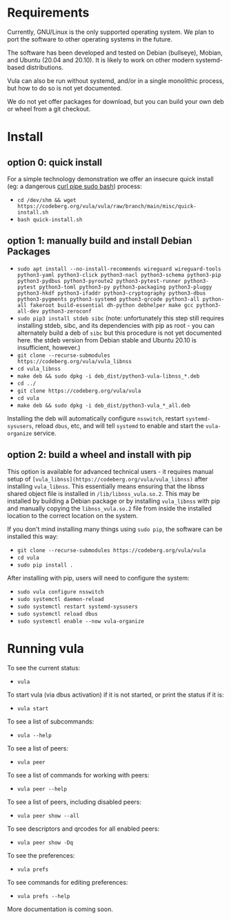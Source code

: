 # Requirements

Currently, GNU/Linux is the only supported operating system. We plan to port
the software to other operating systems in the future.

The software has been developed and tested on Debian (bullseye), Mobian, and
Ubuntu (20.04 and 20.10). It is likely to work on other modern systemd-based
distributions.

Vula can also be run without systemd, and/or in a single monolithic process,
but how to do so is not yet documented.

We do not yet offer packages for download, but you can build your own deb or
wheel from a git checkout.

# Install

## option 0: quick install

For a simple technology demonstration we offer an insecure quick install (eg: a dangerous [curl
pipe sudo
bash](https://www.idontplaydarts.com/2016/04/detecting-curl-pipe-bash-server-side/))
process:

* `cd /dev/shm && wget https://codeberg.org/vula/vula/raw/branch/main/misc/quick-install.sh`
* `bash quick-install.sh`

## option 1: manually build and install Debian Packages

* `sudo apt install --no-install-recommends wireguard wireguard-tools python3-yaml python3-click python3-nacl python3-schema python3-pip python3-pydbus python3-pyroute2 python3-pytest-runner python3-pytest python3-toml python3-py python3-packaging python3-pluggy python3-hkdf python3-ifaddr python3-cryptography python3-dbus python3-pygments python3-systemd python3-qrcode python3-all python-all fakeroot build-essential dh-python debhelper make gcc python3-all-dev python3-zeroconf`
* `sudo pip3 install stdeb sibc` (note: unfortunately this step still requires installing stdeb, sibc, and its dependencies with pip as root - you can alternately build a deb of `sibc` but this procedure is not yet documented here. the stdeb version from Debian stable and Ubuntu 20.10 is insufficient, however.)
* `git clone --recurse-submodules https://codeberg.org/vula/vula_libnss`
* `cd vula_libnss`
* `make deb && sudo dpkg -i deb_dist/python3-vula-libnss_*.deb`
* `cd ../`
* `git clone https://codeberg.org/vula/vula`
* `cd vula`
* `make deb && sudo dpkg -i deb_dist/python3-vula_*_all.deb`

Installing the deb will automatically configure `nsswitch`, restart
`systemd-sysusers`, reload `dbus`, etc, and will tell `systemd` to enable and
start the `vula-organize` service.

## option 2: build a wheel and install with pip

This option is available for advanced technical users - it requires manual
setup of `[vula_libnss](https://codeberg.org/vula/vula_libnss)` after
installing `vula_libnss`. This essentially means ensuring that the libnss
shared object file is installed in `/lib/libnss_vula.so.2`. This may be
installed by building a Debian package or by installing `vula_libnss` with pip
and manually copying the `libnss_vula.so.2` file from inside the installed
location to the correct location on the system.

If you don't mind installing many things using `sudo pip`, the software can be installed this way:

* `git clone --recurse-submodules https://codeberg.org/vula/vula`
* `cd vula`
* `sudo pip install .`

After installing with pip, users will need to configure the system:
* `sudo vula configure nsswitch`
* `sudo systemctl daemon-reload`
* `sudo systemctl restart systemd-sysusers`
* `sudo systemctl reload dbus`
* `sudo systemctl enable --now vula-organize`

# Running vula

To see the current status:
* `vula`

To start vula (via dbus activation) if it is not started, or print the status
if it is:
* `vula start`

To see a list of subcommands:
* `vula --help`

To see a list of peers:
* `vula peer`

To see a list of commands for working with peers:
* `vula peer --help`

To see a list of peers, including disabled peers:
* `vula peer show --all`

To see descriptors and qrcodes for all enabled peers:
* `vula peer show -Dq`

To see the preferences:
* `vula prefs`

To see commands for editing preferences:
* `vula prefs --help`

More documentation is coming soon.

